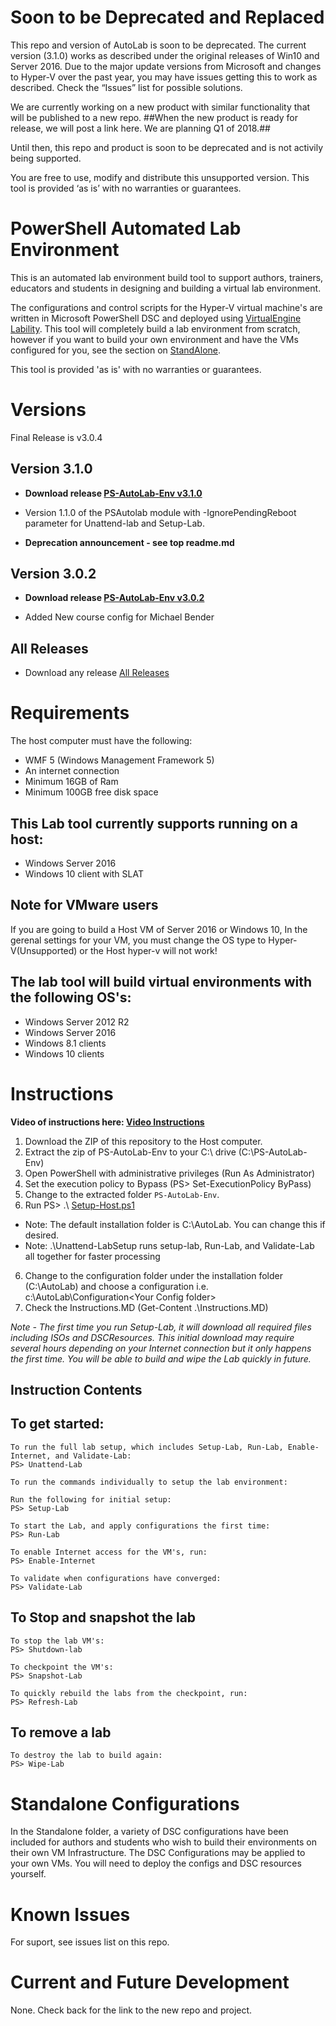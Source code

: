 # Soon to be Deprecated and Replaced
This repo and version of AutoLab is soon to be deprecated. The current version (3.1.0) works as described under the original releases of Win10 and Server 2016.  Due to the major update versions from Microsoft and changes to Hyper-V over the past year, you may have issues getting this to work as described. Check the “Issues” list for possible solutions.

We are currently working on a new product with similar functionality that will be published to a new repo. ##When the new product is ready for release, we will post a link here. We are planning Q1 of 2018.## 

Until then, this repo and product is soon to be deprecated and is not activily being supported. 

You are free to use, modify and distribute this unsupported version. This tool is provided ‘as is’ with no warranties or guarantees.


# PowerShell Automated Lab Environment
This is an automated lab environment build tool to support authors, trainers, educators and students in designing and building a virtual lab environment.   

The configurations and control scripts for the Hyper-V virtual machine's are written in Microsoft PowerShell DSC and deployed using [VirtualEngine Lability](https://github.com/VirtualEngine/Lability). This tool will completely build a lab environment from scratch, however if you want to build your own environment and have the VMs configured for you, see the section on [StandAlone](./Standalone/README.md).

This tool is provided 'as is' with no warranties or guarantees.

# Versions
Final Release is v3.0.4

## Version 3.1.0

* **Download release [PS-AutoLab-Env v3.1.0](https://github.com/theJasonHelmick/PS-AutoLab-Env/releases/tag/v3.1.0)**

* Version 1.1.0 of the PSAutolab module with -IgnorePendingReboot parameter for Unattend-lab and Setup-Lab.
* **Deprecation announcement - see top readme.md**

## Version 3.0.2
* **Download release [PS-AutoLab-Env v3.0.2](https://github.com/theJasonHelmick/PS-AutoLab-Env/releases/tag/v3.0.2)**

* Added New course config for Michael Bender

## All Releases
* Download any release [All Releases](https://github.com/theJasonHelmick/PS-AutoLab-Env/releases)

# Requirements
The host computer must have the following:
* WMF 5 (Windows Management Framework 5)
* An internet connection
* Minimum 16GB of Ram
* Minimum 100GB free disk space

## This Lab tool currently supports running on a host:
* Windows Server 2016 
* Windows 10 client with SLAT 

## Note for VMware users
If you are going to build a Host VM of Server 2016 or Windows 10, In the gerenal settings for your VM, you must change the OS 
type to Hyper-V(Unsupported) or the Host hyper-v will not work!

## The lab tool will build virtual environments with the following OS's:
* Windows Server 2012 R2
* Windows Server 2016
* Windows 8.1 clients
* Windows 10 clients

# Instructions 
**Video of instructions here: [Video Instructions](https://www.youtube.com/watch?v=fIXHvbgxEDk&feature=youtu.be)**

1. Download the ZIP of this repository to the Host computer.
2. Extract the zip of PS-AutoLab-Env to your C:\ drive (C:\PS-AutoLab-Env)
3. Open PowerShell with administrative privileges (Run As Administrator)
4. Set the execution policy to Bypass (PS> Set-ExecutionPolicy ByPass)
4. Change to the extracted folder `PS-AutoLab-Env`.
5. Run PS> .\ [Setup-Host.ps1](./Setup-Host.ps1)
* Note: The default installation folder is C:\AutoLab. You can change this if desired.
* Note: .\Unattend-LabSetup runs setup-lab, Run-Lab, and Validate-Lab all together for faster processing
6. Change to the configuration folder under the installation folder (C:\AutoLab) and choose a configuration i.e. c:\AutoLab\Configuration\<Your Config folder>
7. Check the Instructions.MD (Get-Content .\Instructions.MD)

_Note - The first time you run Setup-Lab, it will download all required files including ISOs and DSCResources.
This initial download may require several hours depending on your Internet connection but it only happens the first time.
You will be able to build and wipe the Lab quickly in future._

## Instruction Contents
## To get started:

    To run the full lab setup, which includes Setup-Lab, Run-Lab, Enable-Internet, and Validate-Lab:
    PS> Unattend-Lab
    
    To run the commands individually to setup the lab environment:

    Run the following for initial setup:
    PS> Setup-Lab

    To start the Lab, and apply configurations the first time:
    PS> Run-Lab

    To enable Internet access for the VM's, run:
    PS> Enable-Internet

    To validate when configurations have converged:
    PS> Validate-Lab
   
## To Stop and snapshot the lab

    To stop the lab VM's:
    PS> Shutdown-lab

    To checkpoint the VM's:
    PS> Snapshot-Lab

    To quickly rebuild the labs from the checkpoint, run:
    PS> Refresh-Lab

## To remove a lab
    
    To destroy the lab to build again:
    PS> Wipe-Lab

# Standalone Configurations
In the Standalone folder, a variety of DSC configurations have been included for authors and students who wish to build their environments on their own VM Infrastructure. The DSC Configurations may be applied to your own VMs. You will need to deploy the configs and DSC resources yourself.

# Known Issues
For suport, see issues list on this repo.

# Current and Future Development
None. Check back for the link to the new repo and project.